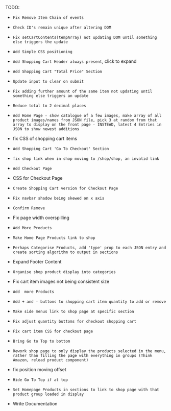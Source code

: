 TODO:


- `Fix Remove Item Chain of events`
- `Check ID's remain unique after altering DOM`
- `Fix setCartContents(tempArray) not updating DOM until something else triggers the update`
- `Add Simple CSS positioning`
- `Add Shopping Cart Header always present`, click to expand

- `Add Shopping Cart "Total Price" Section`
- `Update input to clear on submit`
- `Fix adding further amount of the same item not updating until something else triggers an update`
- `Reduce total to 2 decimal places`
- `Add Home Page - show catalogue of a few images, make array of all product images/names from JSON file, pick 3 at random from that array to display on the front page - INSTEAD, latest 4 Entries in JSON to show newest additions`
- fix CSS of shopping cart items
- `Add Shopping Cart 'Go To Checkout' Section`
- `fix shop link when in shop moving to /shop/shop, an invalid link`
- `Add Checkout Page`
- CSS for Checkout Page
- `Create Shopping Cart version for Checkout Page`
- `Fix navbar shadow being skewed on x axis`
- `Confirm Remove`
- Fix page width overspilling
- `Add More Products`
- `Make Home Page Products link to shop`
- `Perhaps Categorise Products, add 'type' prop to each JSON entry and create sorting algorithm to output in sections`
- Expand Footer Content
- `Organise shop product display into categories`
- Fix cart item images not being consistent size
- `Add  more Products`
- `Add + and - buttons to shopping cart item quantity to add or remove`
- `Make side menus link to shop page at specific section`
- `Fix adjust quantity buttoms for checkout shopping cart`
- `Fix cart item CSS for checkout page`
- `Bring Go to Top to bottom`
- `Rework shop page to only display the products selected in the menu, rather than filling the page with everything in groups (Think Amazon, reload product component)`
- fix position moving offset
- `Hide Go To Top if at top`
- `Set Homepage Products in sections to link to shop page with that product group loaded in display`
- Write Documentation